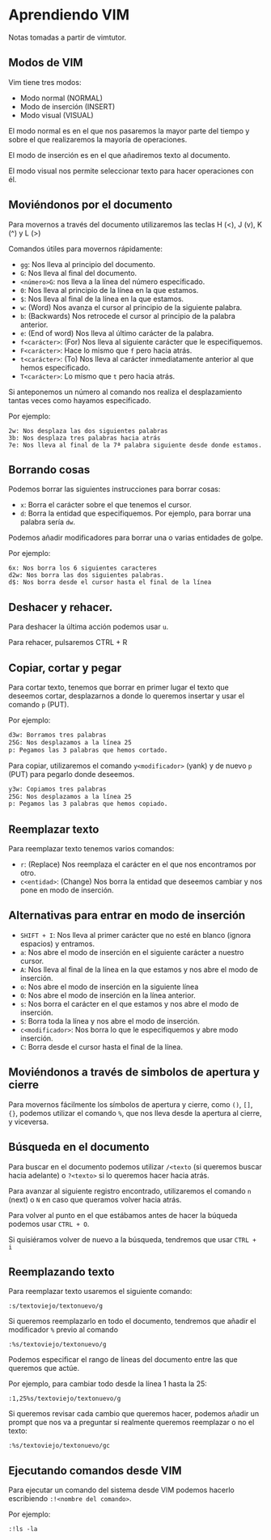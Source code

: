 # Aprendiendo VIM

Notas tomadas a partir de vimtutor.

## Modos de VIM

Vim tiene tres modos:

 - Modo normal (NORMAL)
 - Modo de inserción (INSERT)
 - Modo visual (VISUAL)

El modo normal es en el que nos pasaremos la mayor parte del tiempo
y sobre el que realizaremos la mayoría de operaciones.

El modo de inserción es en el que añadiremos texto al documento.

El modo visual nos permite seleccionar texto para hacer operaciones con él. 

## Moviéndonos por el documento

Para movernos a través del documento utilizaremos las teclas H (<), J (v), K (^) y L (>)

Comandos útiles para movernos rápidamente:

- `gg`: Nos lleva al principio del documento.
- `G`: Nos lleva al final del documento.
- `<número>G`: nos lleva a la línea del número especificado.
- `0`: Nos lleva al principio de la línea en la que estamos.
- `$`: Nos lleva al final de la línea en la que estamos.
- `w`: (Word) Nos avanza el cursor al principio de la siguiente palabra.
- `b`: (Backwards) Nos retrocede el cursor al principio de la palabra anterior.
- `e`: (End of word) Nos lleva al último carácter de la palabra.
- `f<carácter>`: (For) Nos lleva al siguiente carácter que le especifiquemos.  
- `F<carácter>`: Hace lo mismo que `f` pero hacia atrás.
- `t<carácter>`: (To) Nos lleva al carácter inmediatamente anterior al que hemos especificado.
- `T<carácter>`: Lo mismo que `t` pero hacia atrás.
 

Si anteponemos un número al comando nos realiza el desplazamiento tantas veces como
hayamos especificado.

Por ejemplo: 

```
2w: Nos desplaza las dos siguientes palabras 
3b: Nos desplaza tres palabras hacia atrás
7e: Nos lleva al final de la 7ª palabra siguiente desde donde estamos.
```

## Borrando cosas

Podemos borrar las siguientes instrucciones para borrar cosas:

- `x`: Borra el carácter sobre el que tenemos el cursor.
- `d`: Borra la entidad que especifiquemos. Por ejemplo, para borrar una palabra sería `dw`.

Podemos añadir modificadores para borrar una o varias entidades de golpe.

Por ejemplo:

```
6x: Nos borra los 6 siguientes caracteres
d2w: Nos borra las dos siguientes palabras.
d$: Nos borra desde el cursor hasta el final de la línea
```

## Deshacer y rehacer.

Para deshacer la última acción podemos usar `u`.

Para rehacer, pulsaremos CTRL + R

## Copiar, cortar y pegar

Para cortar texto, tenemos que borrar en primer lugar el texto que deseemos cortar, 
desplazarnos a donde lo queremos insertar y usar el comando `p` (PUT).

Por ejemplo:

```sh
d3w: Borramos tres palabras
25G: Nos desplazamos a la línea 25
p: Pegamos las 3 palabras que hemos cortado.
```


Para copiar, utilizaremos el comando `y<modificador>` (yank) y de nuevo `p` (PUT) para pegarlo 
donde deseemos.

```sh
y3w: Copiamos tres palabras
25G: Nos desplazamos a la línea 25
p: Pegamos las 3 palabras que hemos copiado.
```


## Reemplazar texto

Para reemplazar texto tenemos varios comandos:

- `r`: (Replace) Nos reemplaza el carácter en el que nos encontramos por otro.
- `c<entidad>`: (Change) Nos borra la entidad que deseemos cambiar y nos pone en modo de inserción.
   
## Alternativas para entrar en modo de inserción

- `SHIFT + I`: Nos lleva al primer carácter que no esté en blanco (ignora espacios) y entramos.
- `a`: Nos abre el modo de inserción en el siguiente carácter a nuestro cursor.
- `A`: Nos lleva al final de la línea en la que estamos y nos abre el modo de inserción.
- `o`: Nos abre el modo de inserción en la siguiente línea
- `O`: Nos abre el modo de inserción en la línea anterior.
- `s`: Nos borra el carácter en el que estamos y nos abre el modo de inserción.
- `S`: Borra toda la línea y nos abre el modo de inserción.
- `c<modificador>`: Nos borra lo que le especifiquemos y abre modo inserción.
- `C`: Borra desde el cursor hasta el final de la línea.

## Moviéndonos a través de simbolos de apertura y cierre

Para movernos fácilmente los símbolos de apertura y cierre, como `()`, `[]`, `{}`, 
podemos utilizar el comando `%`, que nos lleva desde la apertura al cierre, y viceversa.

## Búsqueda en el documento

Para buscar en el documento podemos utilizar `/<texto` (si queremos buscar hacia 
adelante) o `?<texto>` si lo queremos hacer hacia atrás.

Para avanzar al siguiente registro encontrado, utilizaremos el comando `n` (next) o `N` en caso que queramos volver hacia atrás.

Para volver al punto en el que estábamos antes de hacer la búqueda podemos usar `CTRL + O`.

Si quisiéramos volver de nuevo a la búsqueda, tendremos que usar `CTRL + i`

## Reemplazando texto

Para reemplazar texto usaremos el siguiente comando:

```
:s/textoviejo/textonuevo/g
```

Si queremos reemplazarlo en todo el documento, tendremos que añadir el modificador `%` previo al comando

```
:%s/textoviejo/textonuevo/g
```

Podemos especificar el rango de líneas del documento entre las que queremos que actúe.

Por ejemplo, para cambiar todo desde la línea 1 hasta la 25:

```
:1,25%s/textoviejo/textonuevo/g
```

Si queremos revisar cada cambio que queremos hacer, podemos añadir un prompt que nos va a preguntar
si realmente queremos reemplazar o no el texto:

```
:%s/textoviejo/textonuevo/gc
```

## Ejecutando comandos desde VIM

Para ejecutar un comando del sistema desde VIM podemos hacerlo escribiendo `:!<nombre del comando>`.

Por ejemplo:

```
:!ls -la
```
